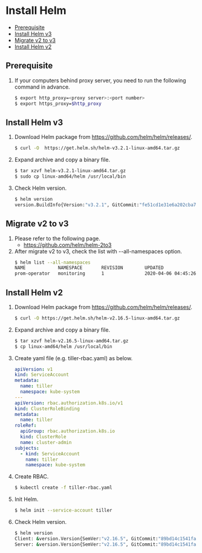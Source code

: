 # Install Helm
- [Prerequisite](#prerequisite)
- [Install Helm v3](#install-helm-v3)
- [Migrate v2 to v3](#migrate-v2-to-v3)
- [Install Helm v2](#install-helm-v3)

## Prerequisite
1. If your computers behind proxy server, you need to run the following command in advance.
   ```sh
   $ export http_proxy=<proxy server>:<port number>
   $ export https_proxy=$http_proxy
   ```
## Install Helm v3
1. Download Helm package from https://github.com/helm/helm/releases/.
   ```sh
   $ curl -O  https://get.helm.sh/helm-v3.2.1-linux-amd64.tar.gz
   ```
1. Expand archive and copy a binary file.
   ```sh
   $ tar xzvf helm-v3.2.1-linux-amd64.tar.gz
   $ sudo cp linux-amd64/helm /usr/local/bin
   ```
1. Check Helm version.
   ```sh
   $ helm version 
   version.BuildInfo{Version:"v3.2.1", GitCommit:"fe51cd1e31e6a202cba7dead9552a6d418ded79a", GitTreeState:"clean", GoVersion:"go1.13.10"}
   ```
## Migrate v2 to v3
1. Please refer to the following page.
   - https://github.com/helm/helm-2to3
1. After migrate v2 to v3, check the list with --all-namespaces option.
   ```sh
   $ helm list --all-namespaces
   NAME            NAMESPACE       REVISION        UPDATED                                 STATUS          CHART                           APP VERSION
   prom-operator   monitoring      1               2020-04-06 04:45:26.170544706 +0000 UTC deployed        prometheus-operator-8.12.8      0.37.0
   ```

## Install Helm v2
1. Download Helm package from https://github.com/helm/helm/releases/.
   ```sh
   $ curl -O https://get.helm.sh/helm-v2.16.5-linux-amd64.tar.gz
   ```
1. Expand archive and copy a binary file.
   ```sh
   $ tar xzvf helm-v2.16.5-linux-amd64.tar.gz
   $ cp linux-amd64/helm /usr/local/bin
   ```
1. Create yaml file (e.g. tiller-rbac.yaml) as below.
   ```yaml
   apiVersion: v1
   kind: ServiceAccount
   metadata:
     name: tiller
     namespace: kube-system
   ---
   apiVersion: rbac.authorization.k8s.io/v1
   kind: ClusterRoleBinding
   metadata:
     name: tiller
   roleRef:
     apiGroup: rbac.authorization.k8s.io
     kind: ClusterRole
     name: cluster-admin
   subjects:
     - kind: ServiceAccount
       name: tiller
       namespace: kube-system   
   ```
1. Create RBAC.
   ```sh
   $ kubectl create -f tiller-rbac.yaml
   ```
1. Init Helm.
   ```sh
   $ helm init --service-account tiller
   ```
1. Check Helm version.
   ```sh
   $ helm version
   Client: &version.Version{SemVer:"v2.16.5", GitCommit:"89bd14c1541fa93a09492010030fd3699ca65a97", GitTreeState:"clean"}
   Server: &version.Version{SemVer:"v2.16.5", GitCommit:"89bd14c1541fa93a09492010030fd3699ca65a97", GitTreeState:"clean"}   
   ```
